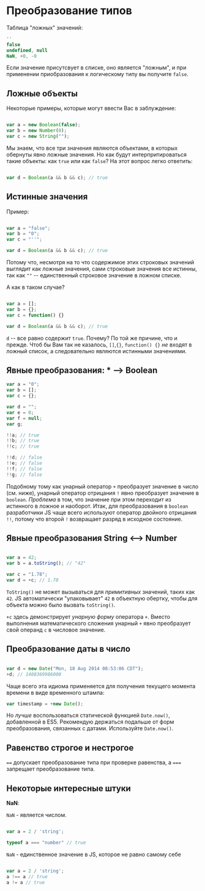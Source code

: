 # Преобразование типов

Таблица "ложных" значений: 

```js 
''
false
undefined, null
NaN, +0, -0
```

Если значение присутсвует в списке, оно является "ложным", и при применении приобразования к логическому типу вы получите `false`.

## Ложные объекты

Некоторые примеры, которые могут ввести Вас в заблуждение:

```js

var a = new Boolean(false);
var b = new Number(0);
var c = new String("");

```

Мы знаем, что все три значения являются объектами, в которых обернуты явно ложные значения. Но как будут интерпритироваться такие объекты: как `true` или как `false`? На этот вопрос легко ответить:

```js

var d = Boolean(a && b && c); // true

```

## Истинные значения

Пример: 

```js

var a = "false";
var b = "0";
var c = "''";

var d = Boolean(a && b && c); // true

```

Потому что, несмотря на то что содержимое этих строковых значений выглядит как ложные значения, сами строковые значения все истинны, так как `""` -- единственный строковое значение в ложном списке.

А как в таком случае?

```js

var a = [];
var b = {};
var c = function() {}

var d = Boolean(a && b && c); // true

```

`d` -- все равно содержит `true`. Почему? По той же причине, что и прежде. Чтоб бы Вам так не казалось, `[]`,`{}`, `function() {}` *не* входят в ложный список, а следовательно являются истинными значениями.

## Явные преобразования: * --> Boolean

```js
var a = "0";
var b = [];
var c = {};

var d = "";
var e = 0;
var f = null;
var g;

!!a; // true
!!b; // true
!!c; // true

!!d; // false
!!e; // false
!!f; // false
!!g; // false
```

Подобному тому как унарный оператор `+` преобразует значение в число (см. ниже), унарный оператор отрицания `!` явно преобразует значение в `boolean`. *Проблема* в том, что значение при этом переходит из истинного в ложное и наоборот. Итак, для преобразования в `boolean` разработчики JS чаще всего используют оператор двойного отрицания `!!`, потому что второй `!` возвращает разряд в исходное состояние.

## Явные преобразования String <--> Number

```js

var a = 42;
var b = a.toString(); // "42"

var c = "1.78";
var d = +c; // 1.78 

```

`ToString()` не может вызываться для *примитивных* значений, таких как `42`. JS автоматически "упаковывает" `42` в объектную обертку, чтобы для объекта можно было вызвать `toString()`.

`+c` здесь демонстрирует *унарную форму* оператора `+`. Вместо выполнения математического сложения унарный `+` явно преобразует свой операнд `c` в числовое значение.

## Преобразование даты в число

```js

var d = new Date("Mon, 18 Aug 2014 08:53:06 CDT");
+d; // 1408369986000

```

Чаще всего эта идиома применяется для получения текущего момента времени в виде временного штампа:

```js
var timestamp = +new Date();
```

Но *лучше* воспользоваться статической функцией `Date.now()`, добавленной в ES5.
Рекомендую держаться подальше от форм преобразования, связанных с датами. Используйте `Date.now()`.

## Равенство строгое и нестрогое

`==` допускает преобразование типа при проверке равенства, а `===` запрещает преобразование типа.

## Некоторые интересные штуки

**NaN**:

`NaN` - является числом.

```js

var a = 2 / 'string';

typeof a === "number" // true

```

`NaN` - единственное значение в JS, которое не равно самому себе

```js

var a = 2 / 'string';
a !== a // true
a != a // true

```
